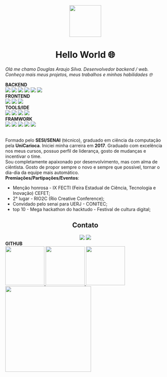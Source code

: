 <div id="header" align="center">
	<img src="https://media.giphy.com/media/M9gbBd9nbDrOTu1Mqx/giphy.gif" width="100"/>
	<h1 align="center">Hello World 🌐</h1>
</div>
<p><i>Olá me chamo Douglas Araujo Silva. Desenvolvedor backend / web. Conheça mais meus projetos, meus trabalhos e minhas habilidades 🤓</i></p>

<div>
	<b>BACKEND</b>
	<br>
	<img src="https://img.shields.io/badge/PHP-777BB4?style=for-the-badge&logo=php&logoColor=white" />
	<img src="https://img.shields.io/badge/JavaScript-323330?style=for-the-badge&logo=javascript&logoColor=F7DF1E" />
	<img src="https://img.shields.io/badge/React-20232A?style=for-the-badge&logo=react&logoColor=61DAFB" />
	<img src="https://img.shields.io/badge/Node.js-339933?style=for-the-badge&logo=nodedotjs&logoColor=white" />
	<img src="https://img.shields.io/badge/C%23-239120?style=for-the-badge&logo=c-sharp&logoColor=white" />
	<img src="https://img.shields.io/badge/Python-FFD43B?style=for-the-badge&logo=python&logoColor=blue" />
</div>

<div>
	<b>FRONTEND</b>
	<br>
	<img src="https://img.shields.io/badge/HTML5-E34F26?style=for-the-badge&logo=html5&logoColor=white" />
	<img src="https://img.shields.io/badge/CSS3-1572B6?style=for-the-badge&logo=css3&logoColor=white" />
	<img src="https://img.shields.io/badge/Vite-B73BFE?style=for-the-badge&logo=vite&logoColor=FFD62E" />
</div>

<div>
	<b>TOOLS/IDE</b>
	<br>
	<img src="https://img.shields.io/badge/VSCode-0078D4?style=for-the-badge&logo=visual%20studio%20code&logoColor=white" />
	<img src="https://img.shields.io/badge/Visual_Studio-5C2D91?style=for-the-badge&logo=visual%20studio&logoColor=white" />
	<img src="https://img.shields.io/badge/Atom-66595C?style=for-the-badge&logo=Atom&logoColor=white" />
	<img src="https://img.shields.io/badge/npm-CB3837?style=for-the-badge&logo=npm&logoColor=white" />
</div>

<div>
	<b>FRAMWORK</b>
	<br>
	<img src="https://img.shields.io/badge/Laravel-FF2D20?style=for-the-badge&logo=laravel&logoColor=white" />
	<img src="https://img.shields.io/badge/React_Native-20232A?style=for-the-badge&logo=react&logoColor=61DAFB" />
	<img src="https://img.shields.io/badge/Bootstrap-563D7C?style=for-the-badge&logo=bootstrap&logoColor=white" />
	<img src="https://img.shields.io/badge/Tailwind_CSS-38B2AC?style=for-the-badge&logo=tailwind-css&logoColor=white" />
	<img src="https://img.shields.io/badge/material%20design-757575?style=for-the-badge&logo=material%20design&logoColor=white" />
</div>

<br>

<p>
	Formado pelo <b>SESI/SENAI</b> (técnico), graduado em ciência da computação pela <b>UniCarioca</b>. Iniciei minha carreira em <b>2017</b>. Graduado com excelência nos meus cursos, possuo perfil de liderança, gosto de mudanças e incentivar o time.<br>Sou completamente apaixonado por desenvolvimento, mas com alma de ciêntista. Gosto de propor sempre o novo e sempre que possivel, tornar o dia-dia da equipe mais automático.
	<br>
	<b>Premiações/Partipações/Eventos</b>:
	<ul>
		<li>Menção honrosa - IX FECTI (Feira Estadual de Ciência, Tecnologia e Inovação) CEFET;</li>
		<li>2° lugar -  RIO2C (Rio Creative Conference);</li>
		<li>Convidado pelo senai para UERJ - CONITEC;</li>
		<li>top 10 - Mega hackathon do hacktudo - Festival de cultura digital;</li>
	</ul>
</p>

<div align="center">
	<h2>Contato</h2>
	<a href="https://www.linkedin.com/in/douglas-0101/"><img src="https://img.shields.io/badge/LinkedIn-0077B5?style=for-the-badge&logo=linkedin&logoColor=white"/></a>
	<a href="mailto:douglas.araujo.01@outlook.com"><img src="https://img.shields.io/badge/Microsoft_Outlook-0078D4?style=for-the-badge&logo=microsoft-outlook&logoColor=white"/></a>
</div>

<div>
	<b>GITHUB</b>
	<br>
	<a href="https://github.com/Getteli">
		<img height="123em" src="https://github-readme-stats.vercel.app/api/top-langs/?username=Getteli&layout=compact&langs_count=7&theme=dracula"/>
		<img height="123em" src="https://github-readme-stats.vercel.app/api?username=Getteli&show_icons=true&theme=dracula&include_all_commits=true&count_private=true"/>
		<img height="123em" src="https://github-readme-streak-stats.herokuapp.com/?user=Getteli&theme=dracula"/>
		<img height="270em" src="https://github-profile-trophy.vercel.app/?username=Getteli&theme=dracula"/>
	</a>
</div>